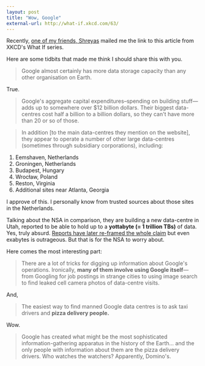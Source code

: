 ```yaml
---
layout: post
title: "Wow, Google"
external-url: http://what-if.xkcd.com/63/
---
```


Recently, [one of my friends, Shreyas](http://shreyaspandya.com) mailed me the link to this article from XKCD's What If series.

Here are some tidbits that made me think I should share this with you.

>Google almost certainly has more data storage capacity than any other organisation on Earth.

True.

>Google's aggregate capital expenditures–spending on building stuff—adds up to somewhere over $12 billion dollars. Their biggest data-centres cost half a billion to a billion dollars, so they can't have more than 20 or so of those.

>In addition [to the main data-centres they mention on the website], they appear to operate a number of other large data-centres (sometimes through subsidiary corporations), including: 
1. Eemshaven, Netherlands
2. Groningen, Netherlands
3. Budapest, Hungary
4. Wrocław, Poland
5. Reston, Virginia
6. Additional sites near Atlanta, Georgia

I approve of this. I personally know from trusted sources about those sites in the Netherlands.

Talking about the NSA in comparison, they are building a new data-centre in Utah, reported to be able to hold up to a **yottabyte (= 1 trillion TBs)** of data. Yes, truly absurd. [Reports have later re-framed the whole claim](http://www.forbes.com/sites/kashmirhill/2013/07/24/blueprints-of-nsa-data-center-in-utah-suggest-its-storage-capacity-is-less-impressive-than-thought/) but even exabytes is outrageous. But that is for the NSA to worry about.

Here comes the most interesting part:

>There are a lot of tricks for digging up information about Google's operations. Ironically, **many of them involve using Google itself**—from Googling for job postings in strange cities to using image search to find leaked cell camera photos of data-centre visits.

And,

>The easiest way to find manned Google data centres is to ask taxi drivers and **pizza delivery people.**

Wow.

>Google has created what might be the most sophisticated information-gathering apparatus in the history of the Earth... and the only people with information about them are the pizza delivery drivers.
>Who watches the watchers?
Apparently, Domino's.

